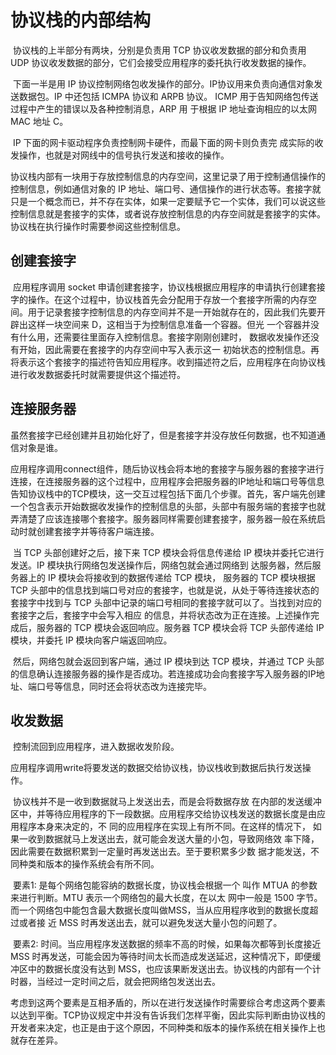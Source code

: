 # 协议栈的内部结构 

​		协议栈的上半部分有两块，分别是负责用 TCP 协议收发数据的部分和负责用 UDP 协议收发数据的部分，它们会接受应用程序的委托执行收发数据的操作。

​		下面一半是用 IP 协议控制网络包收发操作的部分。IP协议用来负责向通信对象发送数据包。IP 中还包括 ICMPA 协议和 ARPB 协议。 ICMP 用于告知网络包传送过程中产生的错误以及各种控制消息，ARP 用 于根据 IP 地址查询相应的以太网 MAC 地址 C。

​		IP 下面的网卡驱动程序负责控制网卡硬件，而最下面的网卡则负责完 成实际的收发操作，也就是对网线中的信号执行发送和接收的操作。

​		协议栈内部有一块用于存放控制信息的内存空间，这里记录了用于控制通信操作的控制信息，例如通信对象的 IP 地址、端口号、通信操作的进行状态等。套接字就只是一个概念而已，并不存在实体，如果一定要赋予它一个实体，我们可以说这些控制信息就是套接字的实体，或者说存放控制信息的内存空间就是套接字的实体。协议栈在执行操作时需要参阅这些控制信息。

## 创建套接字

​		应用程序调用 socket 申请创建套接字，协议栈根据应用程序的申请执行创建套接字的操作。在这个过程中，协议栈首先会分配用于存放一个套接字所需的内存空间。用于记录套接字控制信息的内存空间并不是一开始就存在的，因此我们先要开辟出这样一块空间来 D，这相当于为控制信息准备一个容器。但光 一个容器并没有什么用，还需要往里面存入控制信息。套接字刚刚创建时， 数据收发操作还没有开始，因此需要在套接字的内存空间中写入表示这一 初始状态的控制信息。再将表示这个套接字的描述符告知应用程序。收到描述符之后，应用程序在向协议栈进行收发数据委托时就需要提供这个描述符。

## 连接服务器

​		虽然套接字已经创建并且初始化好了，但是套接字并没存放任何数据，也不知道通信对象是谁。

​		应用程序调用connect组件，随后协议栈会将本地的套接字与服务器的套接字进行连接，在连接服务器的这个过程中，应用程序会把服务器的IP地址和端口号等信息告知协议栈中的TCP模块，这一交互过程包括下面几个步骤。首先，客户端先创建一个包含表示开始数据收发操作的控制信息的头部，头部中有服务端的套接字也就弄清楚了应该连接哪个套接字。服务器同样需要创建套接字，服务器一般在系统启动时就创建套接字并等待客户端连接。

​		当 TCP 头部创建好之后，接下来 TCP 模块会将信息传递给 IP 模块并委托它进行发送。IP 模块执行网络包发送操作后，网络包就会通过网络到 达服务器，然后服务器上的 IP 模块会将接收到的数据传递给 TCP 模块， 服务器的 TCP 模块根据 TCP 头部中的信息找到端口号对应的套接字，也就是说，从处于等待连接状态的套接字中找到与 TCP 头部中记录的端口号相同的套接字就可以了。当找到对应的套接字之后，套接字中会写入相应 的信息，并将状态改为正在连接。上述操作完成后，服务器的 TCP 模块会返回响应。服务器 TCP 模块会将 TCP 头部传递给 IP 模块，并委托 IP 模块向客户端返回响应。

​		然后，网络包就会返回到客户端，通过 IP 模块到达 TCP 模块，并通过 TCP 头部的信息确认连接服务器的操作是否成功。若连接成功会向套接字写入服务器的IP地址、端口号等信息，同时还会将状态改为连接完毕。

## 收发数据

​		控制流回到应用程序，进入数据收发阶段。

​		应用程序调用write将要发送的数据交给协议栈，协议栈收到数据后执行发送操作。

​		协议栈并不是一收到数据就马上发送出去，而是会将数据存放 在内部的发送缓冲区中，并等待应用程序的下一段数据。应用程序交给协议栈发送的数据长度是由应用程序本身来决定的，不 同的应用程序在实现上有所不同。在这样的情况下， 如果一收到数据就马上发送出去，就可能会发送大量的小包，导致网络效 率下降，因此需要在数据积累到一定量时再发送出去。至于要积累多少数 据才能发送，不同种类和版本的操作系统会有所不同。

​		要素1: 是每个网络包能容纳的数据长度，协议栈会根据一个 叫作 MTUA 的参数来进行判断。MTU 表示一个网络包的最大长度，在以太 网中一般是 1500 字节。而一个网络包中能包含最大数据长度叫做MSS，当从应用程序收到的数据长度超过或者接 近 MSS 时再发送出去，就可以避免发送大量小包的问题了。

​		要素2:  时间。当应用程序发送数据的频率不高的时候，如果每次都等到长度接近 MSS 时再发送，可能会因为等待时间太长而造成发送延迟，这种情况下，即便缓冲区中的数据长度没有达到 MSS，也应该果断发送出去。协议栈的内部有一个计时器，当经过一定时间之后，就会把网络包发送出去。

​		考虑到这两个要素是互相矛盾的，所以在进行发送操作时需要综合考虑这两个要素以达到平衡。TCP协议规定中并没有告诉我们怎样平衡，因此实际判断由协议栈的开发者来决定，也正是由于这个原因，不同种类和版本的操作系统在相关操作上也就存在差异。